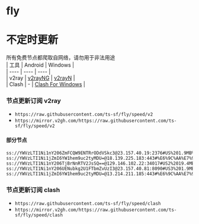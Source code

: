 # fly
# 不定时更新
所有免费节点都爬取自网络，请勿用于非法用途  
|  工具  | Android  | Windows  |  
|  ----  | ----   | ----  |  
| v2ray  | [v2rayNG](https://github.com/2dust/v2rayNG/releases) | [v2rayN](https://github.com/2dust/v2rayN/releases) |  
| Clash  | - | [Clash For Windows](https://github.com/2dust/clashN/releases) | 
  
### 节点更新订阅  v2ray
- `https://raw.githubusercontent.com/ts-sf/fly/speed/v2`  
- `https://mirror.v2gh.com/https://raw.githubusercontent.com/ts-sf/fly/speed/v2`  

#### 部分节点  
``` 
ss://YWVzLTI1Ni1nY206ZmFCQW9ENTRrODdVSkc3@23.157.40.19:2376#US%201.9MB%2Fs
ss://YWVzLTI1Ni1jZmI6YW1hem9uc2tyMDU=@18.139.225.183:443#%E6%9C%AA%E7%9F%A52%20251.4KB%2Fs
ss://YWVzLTI1Ni1nY206TjBrNnRTV2JsSQ==@129.146.102.22:34017#US2%2019.4MB%2Fs
ss://YWVzLTI1Ni1nY206UENubkg2U1FTbmZvUzI3@23.157.40.81:8090#US3%201.9MB%2Fs
ss://YWVzLTI1Ni1jZmI6YW1hem9uc2tyMDU=@13.214.211.185:443#%E6%9C%AA%E7%9F%A55%20296.0KB%2Fs
```
### 节点更新订阅  clash
- `https://raw.githubusercontent.com/ts-sf/fly/speed/clash`  
- `https://mirror.v2gh.com/https://raw.githubusercontent.com/ts-sf/fly/speed/clash`  


